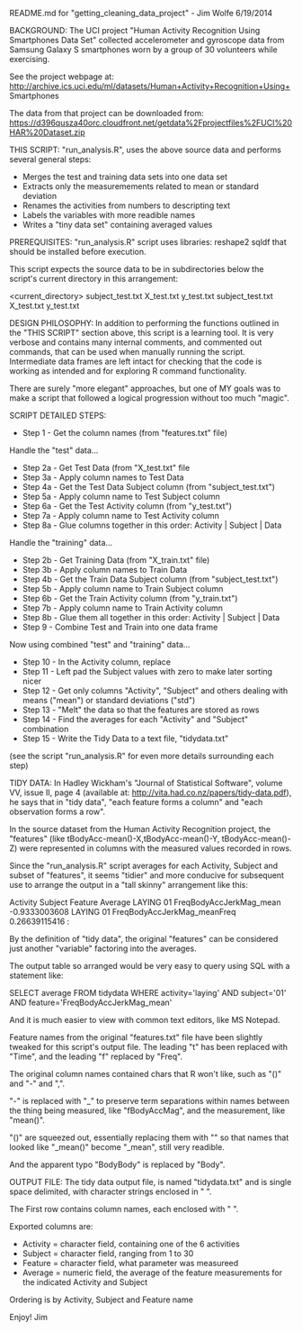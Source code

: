 README.md for "getting_cleaning_data_project" - Jim Wolfe 6/19/2014

BACKGROUND: The UCI project "Human Activity Recognition Using Smartphones Data
Set" collected accelerometer and gyroscope data from Samsung Galaxy S smartphones
worn by a group of 30 volunteers while exercising.

See the project webpage at:
http://archive.ics.uci.edu/ml/datasets/Human+Activity+Recognition+Using+ Smartphones

The data from that project can be downloaded from:
https://d396qusza40orc.cloudfront.net/getdata%2Fprojectfiles%2FUCI%20HAR%20Dataset.zip


THIS SCRIPT: "run_analysis.R", uses the above source data and performs
several general steps:

  + Merges the test and training data sets into one data set
  + Extracts only the measuremements related to mean or standard deviation
  + Renames the activities from numbers to descripting text
  + Labels the variables with more readible names
  + Writes a "tiny data set" containing averaged values


PREREQUISITES: "run_analysis.R" script uses libraries:
   reshape2
   sqldf
that should be installed before execution.

This script expects the source data to be in subdirectories below the
script's current directory in this arrangement:

 <current_directory>
    <UCI HAR Data>
       <test>
          subject_test.txt
	  X_test.txt
	  y_test.txt
       <train>
          subject_test.txt
          X_test.txt
          y_test.txt


DESIGN PHILOSOPHY: In addition to performing the functions outlined in the
"THIS SCRIPT" section above, this script is a learning tool.  It is very
verbose and contains many internal comments, and commented out
commands, that can be used when manually running the script.  Intermediate
data frames are left intact for checking that the code is working as
intended and for exploring R command functionality.

There are surely "more elegant" approaches, but one of MY goals was to
make a script that followed a logical progression without too much "magic".


SCRIPT DETAILED STEPS:

+ Step 1  - Get the column names (from "features.txt" file)

Handle the "test" data...

+ Step 2a - Get Test Data (from "X_test.txt" file
+ Step 3a - Apply column names to Test Data
+ Step 4a - Get the Test Data Subject column (from "subject_test.txt")
+ Step 5a - Apply column name to Test Subject column
+ Step 6a - Get the Test Activity column (from "y_test.txt")
+ Step 7a - Apply column name to Test Activity column
+ Step 8a - Glue columns together in this order: Activity | Subject | Data

Handle the "training" data...

+ Step 2b - Get Training Data (from "X_train.txt" file)
+ Step 3b - Apply column names to Train Data
+ Step 4b - Get the Train Data Subject column (from "subject_test.txt")
+ Step 5b - Apply column name to Train Subject column
+ Step 6b - Get the Train Activity column (from "y_train.txt")
+ Step 7b - Apply column name to Train Activity column
+ Step 8b - Glue them all together in this order: Activity | Subject | Data
+ Step 9  - Combine Test and Train into one data frame

Now using combined "test" and "training" data...

+ Step 10 - In the Activity column, replace
+ Step 11 - Left pad the Subject values with zero to make later sorting nicer
+ Step 12 - Get only columns "Activity", "Subject" and others dealing with means ("mean") or standard deviations ("std")
+ Step 13 - "Melt" the data so that the features are stored as rows
+ Step 14 - Find the averages for each "Activity" and "Subject" combination
+ Step 15 - Write the Tidy Data to a text file, "tidydata.txt"

(see the script "run_analysis.R" for even more details surrounding each step)

TIDY DATA:  In Hadley Wickham's "Journal of Statistical Software", volume VV,
issue II, page 4 (available at: http://vita.had.co.nz/papers/tidy-data.pdf), he
says that in "tidy data", "each feature forms a column" and "each observation
forms a row".

In the source dataset from the Human Activity Recognition project, the
"features" (like tBodyAcc-mean()-X,tBodyAcc-mean()-Y, tBodyAcc-mean()-Z)
were represented in columns with the measured values recorded in rows.

Since the "run_analysis.R" script averages for each Activity, Subject and
subset of "features", it seems "tidier" and more conducive for subsequent
use to arrange the output in a "tall skinny" arrangement like this:

Activity    Subject    Feature                        Average
LAYING      01         FreqBodyAccJerkMag_mean       -0.9333003608
LAYING      01         FreqBodyAccJerkMag_meanFreq    0.26639115416
:

By the definition of "tidy data", the original "features" can be considered
just another "variable" factoring into the averages.

The output table so arranged would be very easy to query using SQL with a
statement like:

SELECT average
FROM tidydata
WHERE activity='laying' AND subject='01' AND feature='FreqBodyAccJerkMag_mean'

And it is much easier to view with common text editors, like MS Notepad.


Feature names from the original "features.txt" file have been slightly tweaked
for this script's output file.  The leading "t" has been replaced with "Time",
and the leading "f" replaced by "Freq".

The original column names contained chars that R won't like, such as "()" and
"-" and ",".

"-" is replaced with "_" to preserve term separations within names between
the thing being measured, like "fBodyAccMag", and the measurement, like
"mean()".

"()" are squeezed out, essentially replacing them with "" so that names
that looked like "_mean()" become "_mean", still very readible.

And the apparent typo "BodyBody" is replaced by "Body".


OUTPUT FILE: The tidy data output file, is named "tidydata.txt" and
is single space delimited, with character strings enclosed in " ".

The First row contains column names, each enclosed with " ".

Exported columns are:

+ Activity   = character field, containing one of the 6 activities
+ Subject    = character field, ranging from 1 to 30
+ Feature    = character field, what parameter was measureed
+ Average    = numeric field, the average of the feature measurements for the indicated Activity and Subject

Ordering is by Activity, Subject and Feature name

Enjoy!
Jim




